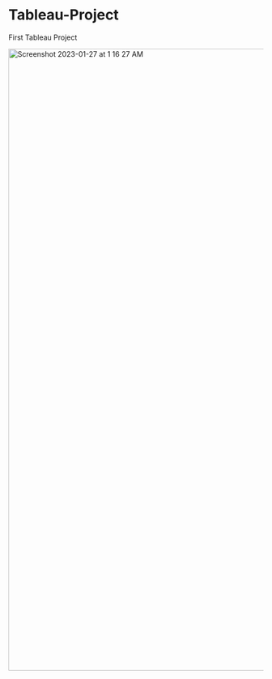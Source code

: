 # Tableau-Project
First Tableau Project

<img width="1228" alt="Screenshot 2023-01-27 at 1 16 27 AM" src="https://user-images.githubusercontent.com/42689911/214979001-b5825b16-8b70-4552-bd34-7ad90a854d07.png">
